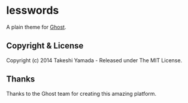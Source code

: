 # lesswords

A plain theme for [Ghost](http://github.com/tryghost/ghost/).



## Copyright & License

Copyright (c) 2014 Takeshi Yamada - Released under The MIT License.

## Thanks

Thanks to the Ghost team for creating this amazing platform.

